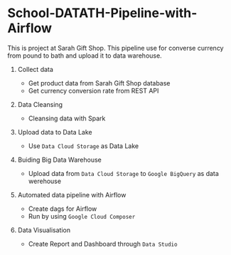 # School-DATATH-Pipeline-with-Airflow

This is project at Sarah Gift Shop. 
This pipeline use for converse currency from pound to bath and upload it to data warehouse.

1. Collect data
   * Get product data from Sarah Gift Shop database
   * Get currency conversion rate from REST API
   
2. Data Cleansing
   * Cleansing data with Spark
   
3. Upload data to Data Lake
   * Use `Data Cloud Storage` as Data Lake
   
4. Buiding Big Data Warehouse
   * Upload data from `Data Cloud Storage` to `Google BigQuery` as data werehouse
   
5. Automated data pipeline with Airflow
   * Create dags for Airflow
   * Run by using `Google Cloud Composer`
   
6. Data Visualisation
   * Create Report and Dashboard through `Data Studio`
   



